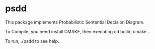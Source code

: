 # psdd
This package implements Probabilistic Sentential Decision Diagram.

To Compile, you need install CMAKE, then executing
cd build; cmake ..

To run, ./psdd to see help.



